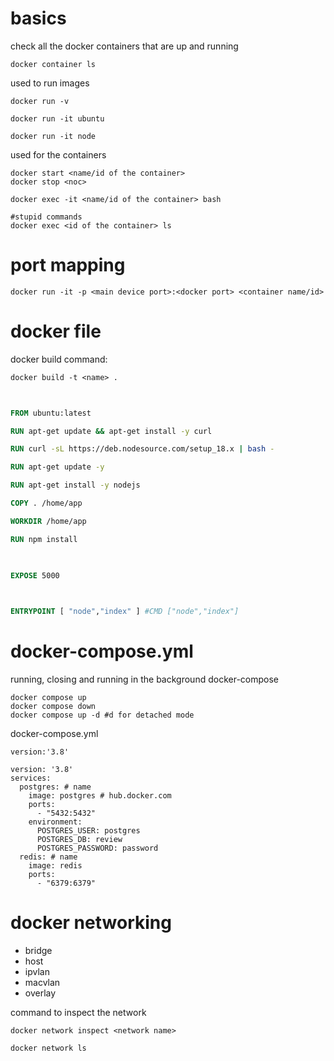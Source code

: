 # basics

check all the docker containers that are up and running
```
docker container ls
```
used to run images
```cli
docker run -v

docker run -it ubuntu

docker run -it node
```

used for the containers
```
docker start <name/id of the container>
docker stop <noc>

docker exec -it <name/id of the container> bash

#stupid commands
docker exec <id of the container> ls
```
# port mapping
```
docker run -it -p <main device port>:<docker port> <container name/id>
```

# docker file

docker build command:
```
docker build -t <name> .
```

```Dockerfile
  

FROM ubuntu:latest

RUN apt-get update && apt-get install -y curl

RUN curl -sL https://deb.nodesource.com/setup_18.x | bash -

RUN apt-get update -y

RUN apt-get install -y nodejs

COPY . /home/app

WORKDIR /home/app

RUN npm install

  

EXPOSE 5000

  

ENTRYPOINT [ "node","index" ] #CMD ["node","index"]
```
# docker-compose.yml

running, closing and running in the background docker-compose
```
docker compose up
docker compose down 
docker compose up -d #d for detached mode
```

docker-compose.yml
```
version:'3.8'

version: '3.8'
services:
  postgres: # name
    image: postgres # hub.docker.com
    ports:
      - "5432:5432"
    environment:
      POSTGRES_USER: postgres
      POSTGRES_DB: review
      POSTGRES_PASSWORD: password
  redis: # name
    image: redis
    ports:
      - "6379:6379"

```
# docker networking
- bridge
- host
- ipvlan
- macvlan
- overlay

command to inspect the network
```
docker network inspect <network name>

docker network ls
```